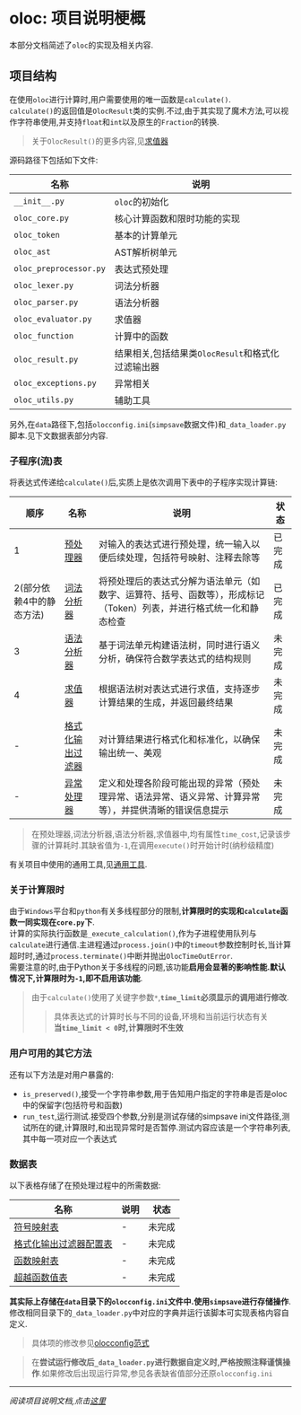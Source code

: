 # oloc: 项目说明梗概  

本部分文档简述了`oloc`的实现及相关内容.  

## 项目结构

在使用`oloc`进行计算时,用户需要使用的唯一函数是`calculate()`.  
`calculate()`的返回值是`OlocResult`类的实例.不过,由于其实现了魔术方法,可以视作字符串使用,并支持`float`和`int`以及原生的`Fraction`的转换.  
> 关于`OlocResult()`的更多内容,见[求值器](子程序/求值器.md)  

源码路径下包括如下文件:  

| 名称                     | 说明                              |  
|------------------------|---------------------------------|  
| `__init__.py`          | `oloc`的初始化                      |  
| `oloc_core.py`         | 核心计算函数和限时功能的实现                  |  
| `oloc_token`           | 基本的计算单元                         |
| `oloc_ast`             | AST解析树单元                        |
| `oloc_preprocessor.py` | 表达式预处理                          |  
| `oloc_lexer.py`        | 词法分析器                           |  
| `oloc_parser.py`       | 语法分析器                           |
| `oloc_evaluator.py`    | 求值器                             |  
| `oloc_function`        | 计算中的函数                          |
| `oloc_result.py`       | 结果相关,包括结果类`OlocResult`和格式化过滤输出器 |
| `oloc_exceptions.py`   | 异常相关                            |
| `oloc_utils.py`        | 辅助工具                            |  

另外,在`data`路径下,包括`olocconfig.ini`(`simpsave`数据文件)和`_data_loader.py`脚本.见下文数据表部分内容.  

### 子程序(流)表  

将表达式传递给`calculate()`后,实质上是依次调用下表中的子程序实现计算链:  

| 顺序             | 名称                            | 说明                                                           | 状态  |
|----------------|-------------------------------|--------------------------------------------------------------|-----|
| 1              | [预处理器](./子程序/预处理器.md)         | 对输入的表达式进行预处理，统一输入以便后续处理，包括符号映射、注释去除等                         | 已完成 |  
| 2(部分依赖4中的静态方法) | [词法分析器](./子程序/词法分析器.md)       | 将预处理后的表达式分解为语法单元（如数字、运算符、括号、函数等），形成标记（Token）列表，并进行格式统一化和静态检查 | 已完成 |  
| 3              | [语法分析器](./子程序/语法分析器.md)       | 基于词法单元构建语法树，同时进行语义分析，确保符合数学表达式的结构规则                          | 未完成 |
| 4              | [求值器](./子程序/求值器.md)           | 根据语法树对表达式进行求值，支持逐步计算结果的生成，并返回最终结果                            | 未完成 |  
| -              | [格式化输出过滤器](./子程序/格式化输出过滤器.md) | 对计算结果进行格式化和标准化，以确保输出统一、美观                                    | 未完成 |  
| -              | [异常处理器](./子程序/异常处理器.md)       | 定义和处理各阶段可能出现的异常（预处理异常、语法异常、语义异常、计算异常等），并提供清晰的错误信息提示          | 未完成 |

> 在预处理器,词法分析器,语法分析器,求值器中,均有属性`time_cost`,记录该步骤的计算耗时.其缺省值为`-1`,在调用`execute()`时开始计时(纳秒级精度)  

有关项目中使用的通用工具,见[通用工具](./子程序/通用工具.md).

### 关于计算限时  

由于`Windows`平台和`python`有关多线程部分的限制,**计算限时的实现和`calculate`函数一同实现在`core.py`下**.  
计算的实际执行函数是`_execute_calculation()`,作为子进程使用队列与`calculate`进行通信.主进程通过`process.join()`中的`timeout`参数控制时长,当计算超时时,通过`process.terminate()`中断并抛出`OlocTimeOutError`.  
需要注意的时,由于Python关于多线程的问题,该功能**启用会显著的影响性能.默认情况下,计算限时为`-1`,即不启用该功能**.    

> 由于`calculate()`使用了关键字参数`*`,**`time_limit`必须显示的调用进行修改**.  
> > 具体表达式的计算时长与不同的设备,环境和当前运行状态有关    
> > **当`time_limit < 0`时,计算限时不生效**

### 用户可用的其它方法  

还有以下方法是对用户暴露的:  

- `is_preserved()`,接受一个字符串参数,用于告知用户指定的字符串是否是oloc中的保留字(包括符号和函数)  
- `run_test`,运行测试.接受四个参数,分别是测试存储的simpsave ini文件路径,测试所在的键,计算限时,和出现异常时是否暂停.测试内容应该是一个字符串列表,其中每一项对应一个表达式    

### 数据表  

以下表格存储了在预处理过程中的所需数据:  

| 名称                                 | 说明 | 状态  |
|------------------------------------|----|-----|
| [符号映射表](./数据/符号映射表.md)             | -  | 未完成 |
| [格式化输出过滤器配置表](./数据/格式化输出过滤器配置表.md) | -  | 未完成 |
| [函数映射表](./数据/函数映射表.md)             | -  | 未完成 |
| [超越函数值表](./数据/超越函数值表.md)           | -  | 未完成 |

**其实际上存储在`data`目录下的`olocconfig.ini`文件中.使用`simpsave`进行存储操作**.  
修改相同目录下的`_data_loader.py`中对应的字典并运行该脚本可实现表格内容自定义.  

> 具体项的修改参见[olocconfig范式](./数据/olocconfig范式.md)　　  

> 在**尝试运行修改后`_data_loader.py`进行数据自定义时,严格按照注释谨慎操作**.如果修改后出现运行异常,参见各表缺省值部分还原`olocconfig.ini`  

---  
*阅读项目说明文档,点击[这里](../../../README_zh.md)*  
